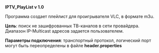 **IPTV_PlayList v 1.0**

Программа создает плейлист для проигрывателя VLC, в формате m3u.

**Цель**: поиск не зашифрованных ТВ-каналов в сети провайдера. 
Диапазон IP-Multicast адресов задается пользователем.

**Параметры подключения**: транспортный протокол, логический порт могут быть
переопределены в файле **header.properties**
